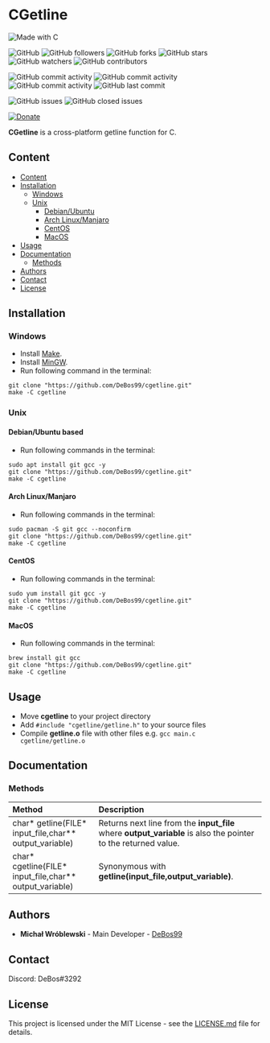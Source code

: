 # CGetline

![Made with C](https://img.shields.io/badge/made%20with-c-0.svg?color=cc2020&labelColor=ff3030&logo=data%3Aimage%2Fsvg%2Bxml%3Bbase64%2CPHN2ZyB4bWxucz0iaHR0cDovL3d3dy53My5vcmcvMjAwMC9zdmciIHZpZXdCb3g9IjAgMCAxMjggMTI4Ij48cGF0aCBmaWxsPSIjNjU5QUQzIiBkPSJNMTE1IDMxTDY3IDNsLTMtMS0zIDEtNDggMjhjLTIgMS0zIDMtMyA1djU2bDEgMyAxMDctNjItMy0yeiIvPjxwYXRoIGZpbGw9IiMwMzU5OUMiIGQ9Ik0xMSA5NWwyIDIgNDggMjggMyAxIDMtMSA0OC0yOGMyLTEgMy0zIDMtNVYzNmwtMS0zTDExIDk1eiIvPjxwYXRoIGZpbGw9IiNmZmYiIGQ9Ik04NSA3NmEyNSAyNSAwIDEgMSAwLTI0bDEzLTdhNDAgNDAgMCAxIDAgMCAzOWwtMTMtOHoiLz48L3N2Zz4%3D&style=for-the-badge)

![GitHub](https://img.shields.io/github/license/DeBos99/cgetline.svg?color=2020cc&labelColor=5050ff&style=for-the-badge)
![GitHub followers](https://img.shields.io/github/followers/DeBos99.svg?color=2020cc&labelColor=5050ff&style=for-the-badge)
![GitHub forks](https://img.shields.io/github/forks/DeBos99/cgetline.svg?color=2020cc&labelColor=5050ff&style=for-the-badge)
![GitHub stars](https://img.shields.io/github/stars/DeBos99/cgetline.svg?color=2020cc&labelColor=5050ff&style=for-the-badge)
![GitHub watchers](https://img.shields.io/github/watchers/DeBos99/cgetline.svg?color=2020cc&labelColor=5050ff&style=for-the-badge)
![GitHub contributors](https://img.shields.io/github/contributors/DeBos99/cgetline.svg?color=2020cc&labelColor=5050ff&style=for-the-badge)

![GitHub commit activity](https://img.shields.io/github/commit-activity/w/DeBos99/cgetline.svg?color=ffaa00&labelColor=ffaa30&style=for-the-badge)
![GitHub commit activity](https://img.shields.io/github/commit-activity/m/DeBos99/cgetline.svg?color=ffaa00&labelColor=ffaa30&style=for-the-badge)
![GitHub commit activity](https://img.shields.io/github/commit-activity/y/DeBos99/cgetline.svg?color=ffaa00&labelColor=ffaa30&style=for-the-badge)
![GitHub last commit](https://img.shields.io/github/last-commit/DeBos99/cgetline.svg?color=ffaa00&labelColor=ffaa30&style=for-the-badge)

![GitHub issues](https://img.shields.io/github/issues-raw/DeBos99/cgetline.svg?color=cc2020&labelColor=ff3030&style=for-the-badge)
![GitHub closed issues](https://img.shields.io/github/issues-closed-raw/DeBos99/cgetline.svg?color=10aa10&labelColor=30ff30&style=for-the-badge)

[![Donate](https://www.paypalobjects.com/en_US/i/btn/btn_donateCC_LG.gif)](https://www.paypal.com/cgi-bin/webscr?cmd=_s-xclick&hosted_button_id=NH8JV53DSVDMY)

**CGetline** is a cross-platform getline function for C.

## Content

- [Content](#content)
- [Installation](#installation)
  - [Windows](#windows)
  - [Unix](#unix)
    - [Debian/Ubuntu](#apt)
    - [Arch Linux/Manjaro](#pacman)
    - [CentOS](#yum)
    - [MacOS](#homebrew)
- [Usage](#usage)
- [Documentation](#documentation)
  - [Methods](#methods)
- [Authors](#authors)
- [Contact](#contact)
- [License](#license)

## Installation

### Windows

* Install [Make](http://gnuwin32.sourceforge.net/packages/make.htm).
* Install [MinGW](https://sourceforge.net/projects/mingw-w64/files/latest/download).
* Run following command in the terminal:
```
git clone "https://github.com/DeBos99/cgetline.git"
make -C cgetline
```

### Unix

#### <a name="APT">Debian/Ubuntu based

* Run following commands in the terminal:
```
sudo apt install git gcc -y
git clone "https://github.com/DeBos99/cgetline.git"
make -C cgetline
```

#### <a name="Pacman">Arch Linux/Manjaro

* Run following commands in the terminal:
```
sudo pacman -S git gcc --noconfirm
git clone "https://github.com/DeBos99/cgetline.git"
make -C cgetline
```

#### <a name="YUM">CentOS

* Run following commands in the terminal:
```
sudo yum install git gcc -y
git clone "https://github.com/DeBos99/cgetline.git"
make -C cgetline
```

#### <a name="Homebrew">MacOS

* Run following commands in the terminal:
```
brew install git gcc
git clone "https://github.com/DeBos99/cgetline.git"
make -C cgetline
```

## Usage

* Move **cgetline** to your project directory
* Add `#include "cgetline/getline.h"` to your source files
* Compile **getline.o** file with other files e.g. `gcc main.c cgetline/getline.o`

## Documentation

### Methods

| Method                                                  | Description                                                                                                    |
| :------------------------------------------------------ | :------------------------------------------------------------------------------------------------------------- |
| char* getline(FILE* input_file,char** output_variable)  | Returns next line from the **input_file** where **output_variable** is also the pointer to the returned value. |
| char* cgetline(FILE* input_file,char** output_variable) | Synonymous with **getline(input_file,output_variable)**.                                                       |

## Authors

* **Michał Wróblewski** - Main Developer - [DeBos99](https://github.com/DeBos99)

## Contact

Discord: DeBos#3292

## License

This project is licensed under the MIT License - see the [LICENSE.md](LICENSE.md) file for details.
